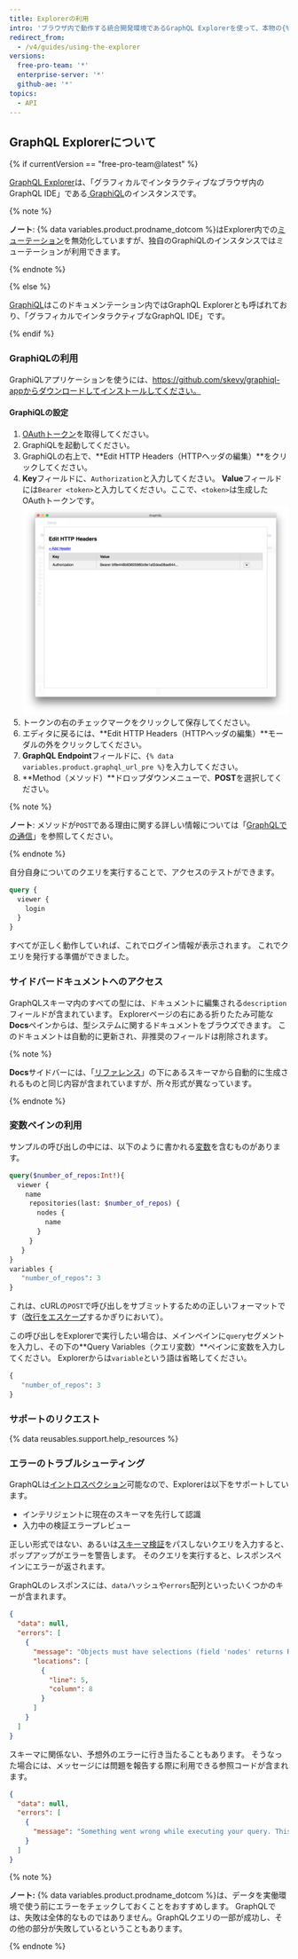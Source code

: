 ```yaml
---
title: Explorerの利用
intro: 'ブラウザ内で動作する統合開発環境であるGraphQL Explorerを使って、本物の{% data variables.product.prodname_dotcom %}のデータに対してクエリを実行できます。GraphQL Explorerには、ドキュメント、シンタックスハイライト、検証エラーが含まれています。'
redirect_from:
  - /v4/guides/using-the-explorer
versions:
  free-pro-team: '*'
  enterprise-server: '*'
  github-ae: '*'
topics:
  - API
---
```


## GraphQL Explorerについて

{% if currentVersion == "free-pro-team@latest" %}

[GraphQL Explorer](/graphql/overview/explorer)は、「グラフィカルでインタラクティブなブラウザ内のGraphQL IDE」である[ GraphiQL](https://github.com/graphql/graphiql)のインスタンスです。

{% note %}

**ノート**: {% data variables.product.prodname_dotcom %}はExplorer内での[ミューテーション](/graphql/reference/mutations)を無効化していますが、独自のGraphiQLのインスタンスではミューテーションが利用できます。

{% endnote %}

{% else %}

[ GraphiQL](https://github.com/graphql/graphiql)はこのドキュメンテーション内ではGraphQL Explorerとも呼ばれており、「グラフィカルでインタラクティブなGraphQL IDE」です。

{% endif %}

### GraphiQLの利用

GraphiQLアプリケーションを使うには、https://github.com/skevy/graphiql-appからダウンロードしてインストールしてください。

#### GraphiQLの設定

1. [OAuthトークン](/graphql/guides/forming-calls-with-graphql#authenticating-with-graphql)を取得してください。
1. GraphiQLを起動してください。
1. GraphiQLの右上で、**Edit HTTP Headers（HTTPヘッダの編集）**をクリックしてください。
1. **Key**フィールドに、`Authorization`と入力してください。 **Value**フィールドには`Bearer <token>`と入力してください。ここで、`<token>`は生成したOAuthトークンです。 ![graphiqlのヘッダー](/assets/images/developer/graphiql-headers.png)
1. トークンの右のチェックマークをクリックして保存してください。
1. エディタに戻るには、**Edit HTTP Headers（HTTPヘッダの編集）**モーダルの外をクリックしてください。
1. **GraphQL Endpoint**フィールドに、`{% data variables.product.graphql_url_pre %}`を入力してください。
1. **Method（メソッド）**ドロップダウンメニューで、**POST**を選択してください。

{% note %}

**ノート**: メソッドが`POST`である理由に関する詳しい情報については「[GraphQLでの通信](/graphql/guides/forming-calls-with-graphql#communicating-with-graphql)」を参照してください。

{% endnote %}

自分自身についてのクエリを実行することで、アクセスのテストができます。

```graphql
query {
  viewer {
    login
  }
}
```

すべてが正しく動作していれば、これでログイン情報が表示されます。 これでクエリを発行する準備ができました。

### サイドバードキュメントへのアクセス

GraphQLスキーマ内のすべての型には、ドキュメントに編集される`description`フィールドが含まれています。 Explorerページの右にある折りたたみ可能な**Docs**ペインからは、型システムに関するドキュメントをブラウズできます。 このドキュメントは自動的に更新され、非推奨のフィールドは削除されます。

{% note %}

**Docs**サイドバーには、「[リファレンス](/graphql)」の下にあるスキーマから自動的に生成されるものと同じ内容が含まれていますが、所々形式が異なっています。

{% endnote %}

### 変数ペインの利用

サンプルの呼び出しの中には、以下のように書かれる[変数](/graphql/guides/forming-calls-with-graphql#working-with-variables)を含むものがあります。

```graphql
query($number_of_repos:Int!){
  viewer {
    name
     repositories(last: $number_of_repos) {
       nodes {
         name
       }
     }
   }
}
variables {
   "number_of_repos": 3
}
```

これは、cURLの`POST`で呼び出しをサブミットするための正しいフォーマットです（[改行をエスケープ](/graphql/guides/forming-calls-with-graphql#communicating-with-graphql)するかぎりにおいて）。

この呼び出しをExplorerで実行したい場合は、メインペインに`query`セグメントを入力し、その下の**Query Variables（クエリ変数）**ペインに変数を入力してください。 Explorerからは`variable`という語は省略してください。

```graphql
{
   "number_of_repos": 3
}
```

### サポートのリクエスト

{% data reusables.support.help_resources %}

### エラーのトラブルシューティング

GraphQLは[イントロスペクション](/graphql/guides/introduction-to-graphql#discovering-the-graphql-api)可能なので、Explorerは以下をサポートしています。

* インテリジェントに現在のスキーマを先行して認識
* 入力中の検証エラープレビュー

正しい形式ではない、あるいは[スキーマ検証](/graphql/guides/introduction-to-graphql#schema)をパスしないクエリを入力すると、ポップアップがエラーを警告します。 そのクエリを実行すると、レスポンスペインにエラーが返されます。

GraphQLのレスポンスには、`data`ハッシュや`errors`配列といったいくつかのキーが含まれます。

```json
{
  "data": null,
  "errors": [
    {
      "message": "Objects must have selections (field 'nodes' returns Repository but has no selections)",
      "locations": [
        {
          "line": 5,
          "column": 8
        }
      ]
    }
  ]
}
```

スキーマに関係ない、予想外のエラーに行き当たることもあります。 そうなった場合には、メッセージには問題を報告する際に利用できる参照コードが含まれます。

```json
{
  "data": null,
  "errors": [
    {
      "message": "Something went wrong while executing your query. This is most likely a GitHub bug. Please include \"7571:3FF6:552G94B:69F45B7:5913BBEQ\" when reporting this issue."
    }
  ]
}
```

{% note %}

**ノート:** {% data variables.product.prodname_dotcom %}は、データを実働環境で使う前にエラーをチェックしておくことをおすすめします。 GraphQLでは、失敗は全体的なものではありません。GraphQLクエリの一部が成功し、その他の部分が失敗しているということもあります。

{% endnote %}
